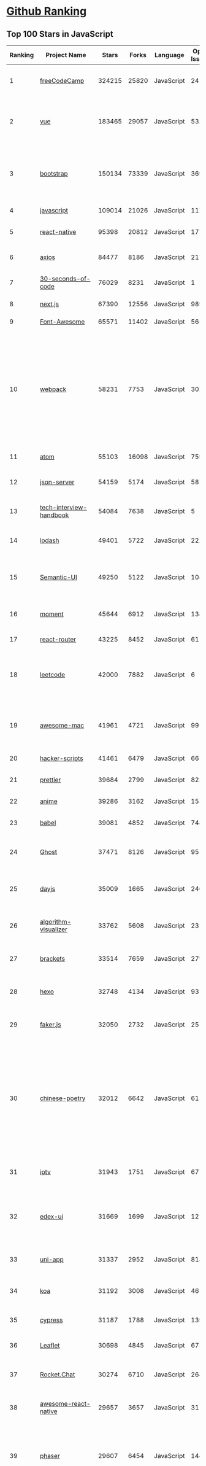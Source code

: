 [Github Ranking](../README.md)
==========

## Top 100 Stars in JavaScript

| Ranking | Project Name | Stars | Forks | Language | Open Issues | Description | Last Commit |
| ------- | ------------ | ----- | ----- | -------- | ----------- | ----------- | ----------- |
| 1 | [freeCodeCamp](https://github.com/freeCodeCamp/freeCodeCamp) | 324215 | 25820 | JavaScript | 241 | freeCodeCamp.org's open source codebase and curriculum. Learn to code for free. | 2021-05-18T23:44:37Z |
| 2 | [vue](https://github.com/vuejs/vue) | 183465 | 29057 | JavaScript | 532 | 🖖 Vue.js is a progressive, incrementally-adoptable JavaScript framework for building UI on the web. | 2021-05-17T09:40:36Z |
| 3 | [bootstrap](https://github.com/twbs/bootstrap) | 150134 | 73339 | JavaScript | 369 | The most popular HTML, CSS, and JavaScript framework for developing responsive, mobile first projects on the web. | 2021-05-18T23:52:58Z |
| 4 | [javascript](https://github.com/airbnb/javascript) | 109014 | 21026 | JavaScript | 117 | JavaScript Style Guide | 2021-05-18T16:51:21Z |
| 5 | [react-native](https://github.com/facebook/react-native) | 95398 | 20812 | JavaScript | 1775 | A framework for building native apps with React. | 2021-05-19T01:19:29Z |
| 6 | [axios](https://github.com/axios/axios) | 84477 | 8186 | JavaScript | 217 | Promise based HTTP client for the browser and node.js | 2021-05-18T18:56:36Z |
| 7 | [30-seconds-of-code](https://github.com/30-seconds/30-seconds-of-code) | 76029 | 8231 | JavaScript | 1 | Short JavaScript code snippets for all your development needs | 2021-05-18T12:16:58Z |
| 8 | [next.js](https://github.com/vercel/next.js) | 67390 | 12556 | JavaScript | 989 | The React Framework | 2021-05-18T23:37:10Z |
| 9 | [Font-Awesome](https://github.com/FortAwesome/Font-Awesome) | 65571 | 11402 | JavaScript | 5654 | The iconic SVG, font, and CSS toolkit | 2021-03-16T18:58:19Z |
| 10 | [webpack](https://github.com/webpack/webpack) | 58231 | 7753 | JavaScript | 302 | A bundler for javascript and friends. Packs many modules into a few bundled assets. Code Splitting allows for loading parts of the application on demand. Through "loaders", modules can be CommonJs, AMD, ES6 modules, CSS, Images, JSON, Coffeescript, LESS, ... and your custom stuff. | 2021-05-19T02:12:07Z |
| 11 | [atom](https://github.com/atom/atom) | 55103 | 16098 | JavaScript | 759 | :atom: The hackable text editor | 2021-05-18T20:40:26Z |
| 12 | [json-server](https://github.com/typicode/json-server) | 54159 | 5174 | JavaScript | 587 | Get a full fake REST API with zero coding in less than 30 seconds (seriously) | 2021-05-11T07:29:31Z |
| 13 | [tech-interview-handbook](https://github.com/yangshun/tech-interview-handbook) | 54084 | 7638 | JavaScript | 5 | 💯 Materials to help you rock your next coding interview | 2021-05-17T02:32:59Z |
| 14 | [lodash](https://github.com/lodash/lodash) | 49401 | 5722 | JavaScript | 222 | A modern JavaScript utility library delivering modularity, performance, & extras. | 2021-05-17T01:09:27Z |
| 15 | [Semantic-UI](https://github.com/Semantic-Org/Semantic-UI) | 49250 | 5122 | JavaScript | 1043 | Semantic is a UI component framework based around useful principles from natural language. | 2021-04-18T15:16:46Z |
| 16 | [moment](https://github.com/moment/moment) | 45644 | 6912 | JavaScript | 138 | Parse, validate, manipulate, and display dates in javascript. | 2021-05-12T13:02:09Z |
| 17 | [react-router](https://github.com/ReactTraining/react-router) | 43225 | 8452 | JavaScript | 61 | Declarative routing for React | 2021-05-04T04:53:04Z |
| 18 | [leetcode](https://github.com/azl397985856/leetcode) | 42000 | 7882 | JavaScript | 6 |  LeetCode Solutions: A Record of My Problem Solving Journey.( leetcode题解，记录自己的leetcode解题之路。) | 2021-05-18T07:57:28Z |
| 19 | [awesome-mac](https://github.com/jaywcjlove/awesome-mac) | 41961 | 4721 | JavaScript | 99 |  Now we have become very big, Different from the original idea. Collect premium software in various categories. | 2021-05-18T15:07:35Z |
| 20 | [hacker-scripts](https://github.com/NARKOZ/hacker-scripts) | 41461 | 6479 | JavaScript | 66 | Based on a true story | 2020-10-31T14:23:49Z |
| 21 | [prettier](https://github.com/prettier/prettier) | 39684 | 2799 | JavaScript | 823 | Prettier is an opinionated code formatter. | 2021-05-19T01:23:31Z |
| 22 | [anime](https://github.com/juliangarnier/anime) | 39286 | 3162 | JavaScript | 155 | JavaScript animation engine | 2021-04-23T13:22:44Z |
| 23 | [babel](https://github.com/babel/babel) | 39081 | 4852 | JavaScript | 748 | 🐠 Babel is a compiler for writing next generation JavaScript. | 2021-05-19T00:34:39Z |
| 24 | [Ghost](https://github.com/TryGhost/Ghost) | 37471 | 8126 | JavaScript | 95 | 👻 The #1 headless Node.js CMS for professional publishing | 2021-05-18T18:55:12Z |
| 25 | [dayjs](https://github.com/iamkun/dayjs) | 35009 | 1665 | JavaScript | 240 | ⏰ Day.js 2KB immutable date-time library alternative to Moment.js with the same modern API | 2021-05-12T16:42:38Z |
| 26 | [algorithm-visualizer](https://github.com/algorithm-visualizer/algorithm-visualizer) | 33762 | 5608 | JavaScript | 23 | :fireworks:Interactive Online Platform that Visualizes Algorithms from Code | 2021-05-12T00:37:36Z |
| 27 | [brackets](https://github.com/adobe/brackets) | 33514 | 7659 | JavaScript | 2793 | An open source code editor for the web, written in JavaScript, HTML and CSS. | 2021-05-14T20:12:27Z |
| 28 | [hexo](https://github.com/hexojs/hexo) | 32748 | 4134 | JavaScript | 93 | A fast, simple & powerful blog framework, powered by Node.js. | 2021-05-17T18:00:09Z |
| 29 | [faker.js](https://github.com/Marak/faker.js) | 32050 | 2732 | JavaScript | 251 | generate massive amounts of realistic fake data in Node.js and the browser | 2021-05-17T09:51:22Z |
| 30 | [chinese-poetry](https://github.com/chinese-poetry/chinese-poetry) | 32012 | 6642 | JavaScript | 61 | The most comprehensive database of Chinese poetry 🧶最全中华古诗词数据库,  唐宋两朝近一万四千古诗人,  接近5.5万首唐诗加26万宋诗.  两宋时期1564位词人，21050首词。 🤪  😜 阿里招p6/p7 Python Golang \| gaojunqi@outlook.com \| 上海张江 | 2021-04-26T02:56:31Z |
| 31 | [iptv](https://github.com/iptv-org/iptv) | 31943 | 1751 | JavaScript | 67 | Collection of publicly available IPTV channels from all over the world | 2021-05-19T02:04:57Z |
| 32 | [edex-ui](https://github.com/GitSquared/edex-ui) | 31669 | 1699 | JavaScript | 12 | A cross-platform, customizable science fiction terminal emulator with advanced monitoring & touchscreen support. | 2021-05-17T16:07:21Z |
| 33 | [uni-app](https://github.com/dcloudio/uni-app) | 31337 | 2952 | JavaScript | 814 | uni-app 是使用 Vue 语法开发小程序、H5、App的统一框架 | 2021-05-19T02:56:05Z |
| 34 | [koa](https://github.com/koajs/koa) | 31192 | 3008 | JavaScript | 46 | Expressive middleware for node.js using ES2017 async functions | 2021-05-13T19:04:51Z |
| 35 | [cypress](https://github.com/cypress-io/cypress) | 31187 | 1788 | JavaScript | 1399 | Fast, easy and reliable testing for anything that runs in a browser. | 2021-05-19T02:37:10Z |
| 36 | [Leaflet](https://github.com/Leaflet/Leaflet) | 30698 | 4845 | JavaScript | 673 |  :leaves: JavaScript library for mobile-friendly interactive maps | 2021-05-14T14:32:55Z |
| 37 | [Rocket.Chat](https://github.com/RocketChat/Rocket.Chat) | 30274 | 6710 | JavaScript | 2684 | The ultimate Free Open Source Solution for team communications. | 2021-05-18T22:07:27Z |
| 38 | [awesome-react-native](https://github.com/jondot/awesome-react-native) | 29657 | 3657 | JavaScript | 31 | Awesome React Native components, news, tools, and learning material! | 2021-05-11T09:36:46Z |
| 39 | [phaser](https://github.com/photonstorm/phaser) | 29607 | 6454 | JavaScript | 144 | Phaser is a fun, free and fast 2D game framework for making HTML5 games for desktop and mobile web browsers, supporting Canvas and WebGL rendering. | 2021-05-18T07:17:09Z |
| 40 | [preact](https://github.com/preactjs/preact) | 29100 | 1599 | JavaScript | 209 | ⚛️ Fast 3kB React alternative with the same modern API. Components & Virtual DOM. | 2021-05-18T15:31:04Z |
| 41 | [backbone](https://github.com/jashkenas/backbone) | 27772 | 5629 | JavaScript | 96 | Give your JS App some Backbone with Models, Views, Collections, and Events | 2020-05-19T16:52:55Z |
| 42 | [carbon](https://github.com/carbon-app/carbon) | 27480 | 1495 | JavaScript | 24 | :black_heart: Create and share beautiful images of your source code | 2021-05-09T23:16:24Z |
| 43 | [react-boilerplate](https://github.com/react-boilerplate/react-boilerplate) | 27408 | 5785 | JavaScript | 74 | :fire: A highly scalable, offline-first foundation with the best developer experience and a focus on performance and best practices. | 2021-05-07T18:25:21Z |
| 44 | [slick](https://github.com/kenwheeler/slick) | 26803 | 5632 | JavaScript | 1285 | the last carousel you'll ever need | 2021-05-14T20:28:39Z |
| 45 | [500lines](https://github.com/aosabook/500lines) | 26617 | 5813 | JavaScript | 55 | 500 Lines or Less | 2021-04-01T12:44:38Z |
| 46 | [Motrix](https://github.com/agalwood/Motrix) | 26045 | 3207 | JavaScript | 357 | A full-featured download manager. | 2021-05-19T02:56:17Z |
| 47 | [underscore](https://github.com/jashkenas/underscore) | 25955 | 5582 | JavaScript | 49 | JavaScript's utility _ belt | 2021-05-16T10:25:54Z |
| 48 | [sheetjs](https://github.com/SheetJS/sheetjs) | 25555 | 6685 | JavaScript | 484 | :green_book: SheetJS Community Edition -- Spreadsheet Data Toolkit | 2021-05-14T08:20:37Z |
| 49 | [standard](https://github.com/standard/standard) | 25498 | 2029 | JavaScript | 69 | 🌟 JavaScript Style Guide, with linter & automatic code fixer | 2021-05-17T06:49:48Z |
| 50 | [marked](https://github.com/markedjs/marked) | 24977 | 3031 | JavaScript | 65 | A markdown parser and compiler. Built for speed. | 2021-05-19T01:59:46Z |
| 51 | [select2](https://github.com/select2/select2) | 24964 | 6178 | JavaScript | 74 | Select2 is a jQuery based replacement for select boxes. It supports searching, remote data sets, and infinite scrolling of results. | 2021-05-13T12:16:57Z |
| 52 | [Modernizr](https://github.com/Modernizr/Modernizr) | 24920 | 3035 | JavaScript | 181 | Modernizr is a JavaScript library that detects HTML5 and CSS3 features in the user’s browser. | 2021-05-09T15:38:05Z |
| 53 | [react](https://github.com/typescript-cheatsheets/react) | 24740 | 1847 | JavaScript | 2 | Cheatsheets for experienced React developers getting started with TypeScript | 2021-05-18T12:07:53Z |
| 54 | [nylas-mail](https://github.com/nylas/nylas-mail) | 24609 | 1437 | JavaScript | 1020 | :love_letter: An extensible desktop mail app built on the modern web.  Forks welcome! | 2021-01-12T19:29:16Z |
| 55 | [monaco-editor](https://github.com/microsoft/monaco-editor) | 24590 | 2205 | JavaScript | 430 | A browser based code editor | 2021-05-12T16:42:19Z |
| 56 | [project-guidelines](https://github.com/elsewhencode/project-guidelines) | 24367 | 2532 | JavaScript | 16 | A set of best practices for JavaScript projects | 2021-04-13T04:36:12Z |
| 57 | [sequelize](https://github.com/sequelize/sequelize) | 24292 | 3738 | JavaScript | 1410 | An easy-to-use multi SQL dialect ORM tool for Node.js | 2021-05-13T21:45:21Z |
| 58 | [uppy](https://github.com/transloadit/uppy) | 24066 | 1533 | JavaScript | 152 | The next open source file uploader for web browsers :dog:  | 2021-05-17T13:27:54Z |
| 59 | [particles.js](https://github.com/VincentGarreau/particles.js) | 24039 | 4211 | JavaScript | 327 | A lightweight JavaScript library for creating particles | 2021-05-09T16:10:25Z |
| 60 | [github-readme-stats](https://github.com/anuraghazra/github-readme-stats) | 24014 | 5022 | JavaScript | 98 | :zap: Dynamically generated stats for your github readmes | 2021-05-18T04:50:08Z |
| 61 | [webtorrent](https://github.com/webtorrent/webtorrent) | 23760 | 2324 | JavaScript | 139 | ⚡️ Streaming torrent client for the web | 2021-05-14T15:16:56Z |
| 62 | [layui](https://github.com/sentsin/layui) | 23592 | 6557 | JavaScript | 644 | 采用自身模块规范编写的前端 UI 框架，遵循原生 HTML/CSS/JS 的书写形式，极低门槛，拿来即用。 | 2021-05-18T13:54:00Z |
| 63 | [ace](https://github.com/ajaxorg/ace) | 23047 | 4942 | JavaScript | 815 | Ace (Ajax.org Cloud9 Editor) | 2021-04-29T14:22:39Z |
| 64 | [nprogress](https://github.com/rstacruz/nprogress) | 22794 | 1781 | JavaScript | 123 | For slim progress bars like on YouTube, Medium, etc | 2020-11-16T14:58:58Z |
| 65 | [CodeMirror](https://github.com/codemirror/CodeMirror) | 22728 | 4615 | JavaScript | 422 | In-browser code editor | 2021-05-17T10:18:40Z |
| 66 | [mongoose](https://github.com/Automattic/mongoose) | 22655 | 3078 | JavaScript | 300 | MongoDB object modeling designed to work in an asynchronous environment. | 2021-05-19T00:24:12Z |
| 67 | [Sortable](https://github.com/SortableJS/Sortable) | 22460 | 3249 | JavaScript | 321 | Reorderable drag-and-drop lists for modern browsers and touch devices. No jQuery required. | 2021-05-10T06:06:58Z |
| 68 | [nodemon](https://github.com/remy/nodemon) | 22362 | 1472 | JavaScript | 31 | Monitor for any changes in your node.js application and automatically restart the server - perfect for development | 2021-05-09T18:56:40Z |
| 69 | [hammer.js](https://github.com/hammerjs/hammer.js) | 22316 | 2640 | JavaScript | 308 | A javascript library for multi-touch gestures :// You can touch this | 2021-03-23T09:25:19Z |
| 70 | [jsPDF](https://github.com/MrRio/jsPDF) | 22027 | 3983 | JavaScript | 100 | Client-side JavaScript PDF generation for everyone. | 2021-05-04T08:50:50Z |
| 71 | [ember.js](https://github.com/emberjs/ember.js) | 21853 | 4239 | JavaScript | 407 | Ember.js - A JavaScript framework for creating ambitious web applications | 2021-05-17T07:23:12Z |
| 72 | [pure](https://github.com/pure-css/pure) | 21693 | 2311 | JavaScript | 3 | A set of small, responsive CSS modules that you can use in every web project. | 2021-05-13T17:33:28Z |
| 73 | [hiring-without-whiteboards](https://github.com/poteto/hiring-without-whiteboards) | 21493 | 1934 | JavaScript | 19 | ⭐️  Companies that don't have a broken hiring process | 2021-05-17T17:38:06Z |
| 74 | [learnGitBranching](https://github.com/pcottle/learnGitBranching) | 21366 | 4872 | JavaScript | 6 | An interactive git visualization and tutorial. Aspiring students of git can use this app to educate and challenge themselves towards mastery of git! | 2021-05-12T14:13:18Z |
| 75 | [odoo](https://github.com/odoo/odoo) | 21341 | 14310 | JavaScript | 4060 | Odoo. Open Source Apps To Grow Your Business. | 2021-05-18T22:37:29Z |
| 76 | [octotree](https://github.com/ovity/octotree) | 21283 | 1808 | JavaScript | 31 | GitHub on steroids | 2021-03-30T08:28:05Z |
| 77 | [PhotoSwipe](https://github.com/dimsemenov/PhotoSwipe) | 21021 | 3174 | JavaScript | 517 | JavaScript image gallery for mobile and desktop, modular, framework independent | 2021-05-09T06:41:53Z |
| 78 | [react-redux](https://github.com/reduxjs/react-redux) | 20960 | 3014 | JavaScript | 29 | Official React bindings for Redux | 2021-05-06T09:30:40Z |
| 79 | [yapi](https://github.com/YMFE/yapi) | 20921 | 3584 | JavaScript | 1211 | YApi 是一个可本地部署的、打通前后端及QA的、可视化的接口管理平台 | 2021-05-12T00:42:17Z |
| 80 | [OpenAPI-Specification](https://github.com/OAI/OpenAPI-Specification) | 20773 | 7428 | JavaScript | 497 | The OpenAPI Specification Repository | 2021-05-17T20:11:36Z |
| 81 | [ramda](https://github.com/ramda/ramda) | 20700 | 1313 | JavaScript | 317 | :ram: Practical functional Javascript | 2021-04-29T23:00:27Z |
| 82 | [dragula](https://github.com/bevacqua/dragula) | 20563 | 1910 | JavaScript | 139 | :ok_hand: Drag and drop so simple it hurts | 2021-03-11T06:28:12Z |
| 83 | [commander.js](https://github.com/tj/commander.js) | 20359 | 1438 | JavaScript | 10 | node.js command-line interfaces made easy | 2021-05-18T09:21:33Z |
| 84 | [rollup](https://github.com/rollup/rollup) | 20200 | 1008 | JavaScript | 319 | Next-generation ES module bundler | 2021-05-18T04:34:42Z |
| 85 | [vue-devtools](https://github.com/vuejs/vue-devtools) | 20061 | 3217 | JavaScript | 331 | ⚙️ Browser devtools extension for debugging Vue.js applications. | 2021-05-18T21:43:22Z |
| 86 | [swagger-ui](https://github.com/swagger-api/swagger-ui) | 20052 | 7870 | JavaScript | 617 | Swagger UI is a collection of HTML, JavaScript, and CSS assets that dynamically generate beautiful documentation from a Swagger-compliant API. | 2021-05-18T09:02:36Z |
| 87 | [the-super-tiny-compiler](https://github.com/jamiebuilds/the-super-tiny-compiler) | 19915 | 2117 | JavaScript | 14 | :snowman: Possibly the smallest compiler ever | 2021-05-16T06:33:50Z |
| 88 | [awesome-cheatsheets](https://github.com/LeCoupa/awesome-cheatsheets) | 19887 | 3256 | JavaScript | 38 | 👩‍💻👨‍💻 Awesome cheatsheets for popular programming languages, frameworks and development tools. They include everything you should know in one single file. | 2021-05-15T07:51:48Z |
| 89 | [plyr](https://github.com/sampotts/plyr) | 19768 | 2340 | JavaScript | 612 | A simple HTML5, YouTube and Vimeo player | 2021-05-12T13:45:17Z |
| 90 | [You-Dont-Need-jQuery](https://github.com/nefe/You-Dont-Need-jQuery) | 19748 | 1789 | JavaScript | 12 | Examples of how to do query, style, dom, ajax, event etc like jQuery with plain javascript. | 2021-04-15T10:41:14Z |
| 91 | [scrollreveal](https://github.com/jlmakes/scrollreveal) | 19677 | 2145 | JavaScript | 18 | Animate elements as they scroll into view. | 2021-03-20T09:10:45Z |
| 92 | [sharp](https://github.com/lovell/sharp) | 19666 | 976 | JavaScript | 99 | High performance Node.js image processing, the fastest module to resize JPEG, PNG, WebP, AVIF and TIFF images. Uses the libvips library. | 2021-05-16T18:41:18Z |
| 93 | [autoprefixer](https://github.com/postcss/autoprefixer) | 19503 | 1197 | JavaScript | 35 |  Parse CSS and add vendor prefixes to rules by Can I Use | 2021-05-08T15:00:14Z |
| 94 | [react-bootstrap](https://github.com/react-bootstrap/react-bootstrap) | 19392 | 3098 | JavaScript | 145 | Bootstrap components built with React | 2021-05-18T19:16:36Z |
| 95 | [es6tutorial](https://github.com/ruanyf/es6tutorial) | 19227 | 8418 | JavaScript | 0 | 《ECMAScript 6入门》是一本开源的 JavaScript 语言教程，全面介绍 ECMAScript 6 新增的语法特性。 | 2021-05-18T19:02:15Z |
| 96 | [ava](https://github.com/avajs/ava) | 19002 | 1351 | JavaScript | 88 | Node.js test runner that lets you develop with confidence 🚀 | 2021-05-18T17:30:58Z |
| 97 | [awesome-vscode](https://github.com/viatsko/awesome-vscode) | 18905 | 1008 | JavaScript | 46 | 🎨 A curated list of delightful VS Code packages and resources. | 2021-05-04T10:19:20Z |
| 98 | [vuepress](https://github.com/vuejs/vuepress) | 18896 | 3985 | JavaScript | 497 | 📝 Minimalistic Vue-powered static site generator | 2021-05-17T14:33:07Z |
| 99 | [fabric.js](https://github.com/fabricjs/fabric.js) | 18650 | 2722 | JavaScript | 234 | Javascript Canvas Library, SVG-to-Canvas (& canvas-to-SVG) Parser | 2021-05-18T15:21:44Z |
| 100 | [js-stack-from-scratch](https://github.com/verekia/js-stack-from-scratch) | 18567 | 1885 | JavaScript | 49 | 🛠️⚡ Step-by-step tutorial to build a modern JavaScript stack. | 2020-07-29T17:38:36Z |

